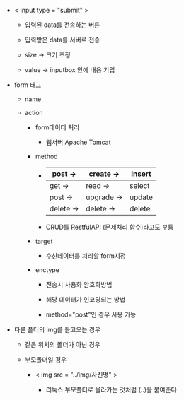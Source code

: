 - < input type = "submit" >
  
  - 입력된 data를 전송하는 버튼
  
  - 입력받은 data를 서버로 전송
  
  - size -> 크기 조정
  
  - value -> inputbox 안에 내용 기입

- form 태그
  
  - name
  
  - action
    
    - form데이터 처리 
      
      - 웹서버 Apache Tomcat
    
    - method
      
      - | post ->   | create ->  | insert |
        | --------- | ---------- | ------ |
        | get ->    | read ->    | select |
        | post ->   | upgrade -> | update |
        | delete -> | delete ->  | delete |
      
      - CRUD를 RestfulAPI (문제처리 함수)라고도 부름
    
    - target
      
      - 수신데이터를 처리할 form지정
    
    - enctype
      
      - 전송시 사용화 암호화방법
      
      - 해당 데이터가 인코딩되는 방법
      
      - method="post"인 경우 사용 가능

- 다른 폴더의 img를 들고오는 경우
  
  - 같은 위치의 폴더가 아닌 경우
  
  - 부모폴더일 경우
    
    - < img src = "../img/사진명" >
      
      - 리눅스 부모폴더로 올라가는 것처럼 (..)을 붙여준다










